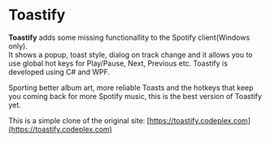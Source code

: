 # __Toastify__

__Toastify__ adds some missing functionallity to the Spotify client(Windows only). <br>
It shows a popup, toast style, dialog on track change and it allows you to use global hot keys for Play/Pause, Next, Previous etc. Toastify is developed using C# and WPF.


Sporting better album art, more reliable Toasts and the hotkeys
that keep you coming back for more Spotify music, this is the best version of Toastify yet.

This is a simple clone of the original site: [https://toastify.codeplex.com](https://toastify.codeplex.com)
